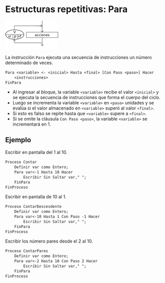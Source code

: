 # Estructuras repetitivas: Para

![para](img/para.png)

La instrucción `Para` ejecuta una secuencia de instrucciones un número determinado de veces.

    Para <variable> <- <inicial> Hasta <final> [Con Paso <paso>] Hacer
    	<instrucciones>
    FinPara


* Al ingresar al bloque, la variable `<variable>` recibe el valor `<inicial>` y se ejecuta la secuencia de instrucciones que forma el cuerpo del ciclo. 
* Luego se incrementa la variable `<variable>` en `<paso>` unidades y se evalúa si el valor almacenado en `<variable>` superó al valor `<final>`. 
* Si esto es falso se repite hasta que `<variable>` supere a `<final>`. 
* Si se omite la cláusula `Con Paso <paso>`, la variable `<variable>` se incrementará en 1.

## Ejemplo

Escribir en pantalla del 1 al 10.

	Proceso Contar
		Definir var como Entero;
		Para var<-1 Hasta 10 Hacer
			Escribir Sin Saltar var," ";
		FinPara
	FinProceso

Escribir en pantalla de 10 al 1.

	Proceso ContarDescesdente
		Definir var como Entero;
		Para var<-10 Hasta 1 Con Paso -1 Hacer
			Escribir Sin Saltar var," ";
		FinPara
	FinProceso

Escribir los número pares desde el 2 al 10.

	Proceso ContarPares
		Definir var como Entero;
		Para var<-2 Hasta 10 Con Paso 2 Hacer
			Escribir Sin Saltar var," ";
		FinPara
	FinProceso
